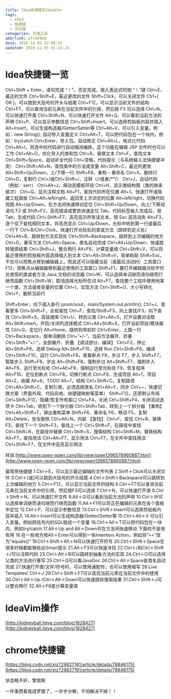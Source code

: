 ```yaml
---
title: Idea快捷键及IdeaVim
tags:
  - IDEA
  - 快捷键
  - 浏览器
categories: 实用工具
abbrlink: afc449e8
date: 2018-12-03 22:08:52
updated: 2018-12-05 01:23:28
---
```

# Idea快捷键一览
 Ctrl+Shift + Enter，语句完成
 “！”，否定完成，输入表达式时按 “！”键
 Ctrl+E，最近的文件
 Ctrl+Shift+E，最近更改的文件
 Shift+Click，可以关闭文件
 Ctrl+[ OR ]，可以跑到大括号的开头与结尾
 Ctrl+F12，可以显示当前文件的结构
 Ctrl+F7，可以查询当前元素在当前文件中的引用，然后按 F3 可以选择
 Ctrl+N，可以快速打开类
 Ctrl+Shift+N，可以快速打开文件
 Alt+Q，可以看到当前方法的声明
 Ctrl+P，可以显示参数信息
 Ctrl+Shift+Insert，可以选择剪贴板内容并插入
 Alt+Insert，可以生成构造器/Getter/Setter等
 Ctrl+Alt+V，可以引入变量。例如：new String(); 自动导入变量定义
 Ctrl+Alt+T，可以把代码包在一个块内，例如：try/catch
 Ctrl+Enter，导入包，自动修正
 Ctrl+Alt+L，格式化代码
 Ctrl+Alt+I，将选中的代码进行自动缩进编排，这个功能在编辑 JSP 文件时也可以工作
 Ctrl+Alt+O，优化导入的类和包
 Ctrl+R，替换文本
 Ctrl+F，查找文本
 Ctrl+Shift+Space，自动补全代码
 Ctrl+空格，代码提示（与系统输入法快捷键冲突）
 Ctrl+Shift+Alt+N，查找类中的方法或变量
 Alt+Shift+C，最近的更改
 Alt+Shift+Up/Down，上/下移一行
 Shift+F6，重构 – 重命名
 Ctrl+X，删除行
 Ctrl+D，复制行
 Ctrl+/或Ctrl+Shift+/，注释（//或者/**/）
 Ctrl+J，自动代码（例如：serr）
 Ctrl+Alt+J，用动态模板环绕
 Ctrl+H，显示类结构图（类的继承层次）
 Ctrl+Q，显示注释文档
 Alt+F1，查找代码所在位置
 Alt+1，快速打开或隐藏工程面板
 Ctrl+Alt+left/right，返回至上次浏览的位置
 Alt+left/right，切换代码视图
 Alt+Up/Down，在方法间快速移动定位
 Ctrl+Shift+Up/Down，向上/下移动语句
 F2 或 Shift+F2，高亮错误或警告快速定位
 Tab，代码标签输入完成后，按 Tab，生成代码
 Ctrl+Shift+F7，高亮显示所有该文本，按 Esc 高亮消失
 Alt+F3，逐个往下查找相同文本，并高亮显示
 Ctrl+Up/Down，光标中转到第一行或最后一行下
 Ctrl+B/Ctrl+Click，快速打开光标处的类或方法（跳转到定义处）
 Ctrl+Alt+B，跳转到方法实现处
 Ctrl+Shift+Backspace，跳转到上次编辑的地方
 Ctrl+O，重写方法
 Ctrl+Alt+Space，类名自动完成
 Ctrl+Alt+Up/Down，快速跳转搜索结果
 Ctrl+Shift+J，整合两行
 Alt+F8，计算变量值
 Ctrl+Shift+V，可以将最近使用的剪贴板内容选择插入到文本
 Ctrl+Alt+Shift+V，简单粘贴
 Shift+Esc，不仅可以把焦点移到编辑器上，而且还可以隐藏当前（或最后活动的）工具窗口
 F12，把焦点从编辑器移到最近使用的工具窗口
 Shift+F1，要打开编辑器光标字符处使用的类或者方法 Java 文档的浏览器
 Ctrl+W，可以选择单词继而语句继而行继而函数
 Ctrl+Shift+W，取消选择光标所在词
 Alt+F7，查找整个工程中使用地某一个类、方法或者变量的位置
 Ctrl+I，实现方法
 Ctrl+Shift+U，大小写转化
 Ctrl+Y，删除当前行
 
 
 Shift+Enter，向下插入新行
 psvm/sout，main/System.out.println(); Ctrl+J，查看更多
 Ctrl+Shift+F，全局查找
 Ctrl+F，查找/Shift+F3，向上查找/F3，向下查找
 Ctrl+Shift+S，高级搜索
 Ctrl+U，转到父类
 Ctrl+Alt+S，打开设置对话框
 Alt+Shift+Inert，开启/关闭列选择模式
 Ctrl+Alt+Shift+S，打开当前项目/模块属性
 Ctrl+G，定位行
 Alt+Home，跳转到导航栏
 Ctrl+Enter，上插一行
 Ctrl+Backspace，按单词删除
 Ctrl+”+/-”，当前方法展开、折叠
 Ctrl+Shift+”+/-”，全部展开、折叠
 【调试部分、编译】
 Ctrl+F2，停止
 Alt+Shift+F9，选择 Debug
 Alt+Shift+F10，选择 Run
 Ctrl+Shift+F9，编译
 Ctrl+Shift+F10，运行
 Ctrl+Shift+F8，查看断点
 F8，步过
 F7，步入
 Shift+F7，智能步入
 Shift+F8，步出
 Alt+Shift+F8，强制步过
 Alt+Shift+F7，强制步入
 Alt+F9，运行至光标处
 Ctrl+Alt+F9，强制运行至光标处
 F9，恢复程序
 Alt+F10，定位到断点
 Ctrl+F8，切换行断点
 Ctrl+F9，生成项目
 Alt+1，项目
 Alt+2，收藏
 Alt+6，TODO
 Alt+7，结构
 Ctrl+Shift+C，复制路径
 Ctrl+Alt+Shift+C，复制引用，必须选择类名
 Ctrl+Alt+Y，同步
 Ctrl+~，快速切换方案（界面外观、代码风格、快捷键映射等菜单）
 Shift+F12，还原默认布局
 Ctrl+Shift+F12，隐藏/恢复所有窗口
 Ctrl+F4，关闭
 Ctrl+Shift+F4，关闭活动选项卡
 Ctrl+Tab，转到下一个拆分器
 Ctrl+Shift+Tab，转到上一个拆分器
 【重构】
 Ctrl+Alt+Shift+T，弹出重构菜单
 Shift+F6，重命名
 F6，移动
 F5，复制
 Alt+Delete，安全删除
 Ctrl+Alt+N，内联
 【查找】
 Ctrl+F，查找
 Ctrl+R，替换
 F3，查找下一个
 Shift+F3，查找上一个
 Ctrl+Shift+F，在路径中查找
 Ctrl+Shift+R，在路径中替换
 Ctrl+Shift+S，搜索结构
 Ctrl+Shift+M，替换结构
 Alt+F7，查找用法
 Ctrl+Alt+F7，显示用法
 Ctrl+F7，在文件中查找用法
 Ctrl+Shift+F7，在文件中高亮显示用法
 
 转自:[http://www.open-open.com/lib/view/open1396578860887.html](http://www.open-open.com/lib/view/open1396578860887.html)
 
  
 最常用快捷键
 1.Ctrl＋E，可以显示最近编辑的文件列表
 2.Shift＋Click可以关闭文件
 3.Ctrl＋[或]可以跳到大括号的开头结尾
 4.Ctrl＋Shift＋Backspace可以跳转到上次编辑的地方
 5.Ctrl＋F12，可以显示当前文件的结构
 6.Ctrl＋F7可以查询当前元素在当前文件中的引用，然后按F3可以选择
 7.Ctrl＋N，可以快速打开类
 8.Ctrl＋Shift＋N，可以快速打开文件
 9.Alt＋Q可以看到当前方法的声明
 10.Ctrl＋W可以选择单词继而语句继而行继而函数
 11.Alt＋F1可以将正在编辑的元素在各个面板中定位
 12.Ctrl＋P，可以显示参数信息
 13.Ctrl＋Shift＋Insert可以选择剪贴板内容并插入
 14.Alt＋Insert可以生成构造器/Getter/Setter等
 15.Ctrl＋Alt＋V 可以引入变量。例如把括号内的SQL赋成一个变量
 16.Ctrl＋Alt＋T可以把代码包在一块内，例如try/catch
 17.Alt＋Up and Alt＋Down可在方法间快速移动
 下面的不是很有用
 18.在一些地方按Alt＋Enter可以得到一些Intention Action，例如将”==”改为”equals()”
 19.Ctrl＋Shift＋Alt＋N可以快速打开符号
 20.Ctrl＋Shift＋Space在很多时候都能够给出Smart提示
 21.Alt＋F3可以快速寻找
 22.Ctrl＋/和Ctrl＋Shift＋/可以注释代码
 23.Ctrl＋Alt＋B可以跳转到抽象方法的实现
 24.Ctrl＋O可以选择父类的方法进行重写
 25.Ctrl＋Q可以看JavaDoc
 26.Ctrl＋Alt＋Space是类名自动完成
 27.快速打开类/文件/符号时，可以使用通配符，也可以使用缩写
 28.Live Templates! Ctrl＋J
 29.Ctrl＋Shift＋F7可以高亮当前元素在当前文件中的使用
 30.Ctrl＋Alt＋Up /Ctrl＋Alt＋Down可以快速跳转搜索结果
 31.Ctrl＋Shift＋J可以整合两行
 32.Alt＋F8是计算变量值
 
 
 # IdeaVim操作
 
 [http://kidneyball.iteye.com/blog/1828427](http://kidneyball.iteye.com/blog/1828427)
 
 # chrome快捷键
 
 
[https://blog.csdn.net/xjz729827161/article/details/78846175](https://blog.csdn.net/xjz729827161/article/details/78846175)

状态略不好，警惕啊  

一件事攒着就成梦魇了，一步步分解，不怕解决不掉！！